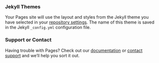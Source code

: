 ### Jekyll Themes

Your Pages site will use the layout and styles from the Jekyll theme you have selected in your [repository settings](https://github.com/DeepTalekar/Javascript/settings). The name of this theme is saved in the Jekyll `_config.yml` configuration file.

### Support or Contact

Having trouble with Pages? Check out our [documentation](https://help.github.com/categories/github-pages-basics/) or [contact support](https://github.com/contact) and we’ll help you sort it out.
